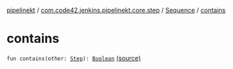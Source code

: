 [pipelinekt](../../index.md) / [com.code42.jenkins.pipelinekt.core.step](../index.md) / [Sequence](index.md) / [contains](./contains.md)

# contains

`fun contains(other: `[`Step`](../-step/index.md)`): `[`Boolean`](https://kotlinlang.org/api/latest/jvm/stdlib/kotlin/-boolean/index.html) [(source)](https://github.com/code42/pipelinekt/tree/master/core/src/main/kotlin/com/code42/jenkins/pipelinekt/core/step/Sequence.kt#L23)